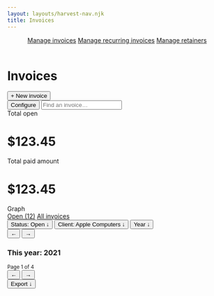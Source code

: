 ```yaml
---
layout: layouts/harvest-nav.njk
title: Invoices
---
```


<header id="top-nav">
  <nav>
    <a href="#" class="is-active">Manage invoices</a>
    <a href="#">Manage recurring invoices</a>
    <a href="#">Manage retainers</a>
  </nav>
</header>

<main>
  <div class="flex justify-space-between">
    <div class="flex">
      <h1>Invoices</h1>
      <button class="button primary ml-8">+ New invoice</button>
    </div>
    <div class="flex">
      <button class="button">Configure</button>
      <input class="input" type="text" placeholder="Find an invoice…">
    </div>
  </div>

  <div class="summary mt-24">
    <div class="summary-box">
      Total open<br>
      <h1>$123.45</h1>
    </div>
    <div class="summary-box">
      Total paid amount<br>
      <h1>$123.45</h1>
    </div>
    <div class="summary-box">
      Graph
    </div>
  </div>

  <div class="tabs mt-24 mb-16">
    <nav>
      <a href="#">Open (12)</a>
      <a href="#" class="is-active">All invoices</a>
    </nav>
  </div>

  <div class="flex justify-space-between mb-4">
    <div class="flex">
      <button class="button button-sm is-filtered"><span>Status:</span> Open &darr;</button>
      <button class="button button-sm is-filtered"><span>Client:</span> Apple Computers &darr;</button>
      <button class="button button-sm">Year &darr;</button>
      <div class="button-group">
        <button class="button button-sm">&larr;</button>
        <button class="button button-sm">&rarr;</button>
      </div>
      <!-- <button class="button ml-4">This year ↗</button> -->
      <h3 class="ml-4">This year: <span class="text-400">2021</span></h3>
    </div>
    <div class="flex">
      <small class="ml-8 mr-4">Page 1 of 4</small>
      <div class="button-group">
        <button class="button button-sm is-disabled">&larr;</button>
        <button class="button button-sm">&rarr;</button>
      </div>
      <button class="button button-sm">Export &darr;</button>
    </div>
  </div>
</main>
